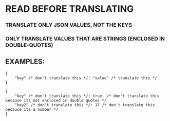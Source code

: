 # READ BEFORE TRANSLATING

### TRANSLATE ONLY JSON VALUES, NOT THE KEYS
### ONLY TRANSLATE VALUES THAT ARE STRINGS (ENCLOSED IN DOUBLE-QUOTES)

EXAMPLES:
---


```
{
    "key" /* don't translate this */: "value" /* translate this */
}
```
```
{
    "key" /* don't translate this */: true, /* don't translate this because its not enclosed in double quotes */
    "key2" /* don't translate this */: 17 /* don't translate this because its a number */
}
```
